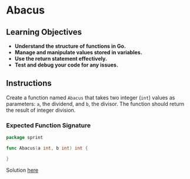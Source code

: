 # Abacus

## Learning Objectives

- **Understand the structure of functions in Go.**
- **Manage and manipulate values stored in variables.**
- **Use the return statement effectively.**
- **Test and debug your code for any issues.**

## Instructions

Create a function named `Abacus` that takes two integer (`int`) values as parameters: `a`, the dividend, and `b`, the divisor. The function should return the result of integer division.

### Expected Function Signature

```go
package sprint

func Abacus(a int, b int) int {

}
```

Solution [here](https://github.com/Lyasmin/Kood-Go/blob/master/data-types_variables_calculations/abacus.go)
